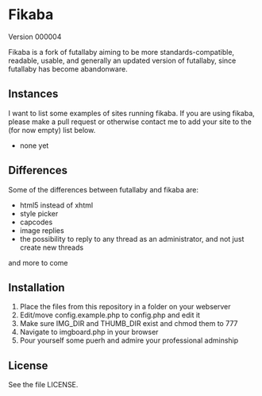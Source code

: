 # Fikaba 
Version 000004

Fikaba is a fork of futallaby aiming to be more standards-compatible, readable, usable, and generally an updated version of futallaby, since futallaby has become abandonware.

## Instances
I want to list some examples of sites running fikaba. If you are using fikaba, please make a pull request or otherwise contact me to add your site to the (for now empty) list below.

* none yet

## Differences

Some of the differences between futallaby and fikaba are:

* html5 instead of xhtml
* style picker
* capcodes
* image replies
* the possibility to reply to any thread as an administrator, and not just create new threads

and more to come

## Installation
1. Place the files from this repository in a folder on your webserver
2. Edit/move config.example.php to config.php and edit it
3. Make sure IMG\_DIR and THUMB\_DIR exist and chmod them to 777
4. Navigate to imgboard.php in your browser
5. Pour yourself some puerh and admire your professional adminship

## License
See the file LICENSE.

